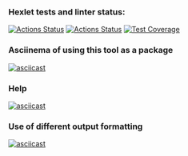 ### Hexlet tests and linter status:
[![Actions Status](https://github.com/vandrusha/backend-project-46/workflows/hexlet-check/badge.svg)](https://github.com/vandrusha/backend-project-46/actions)  [![Actions Status](https://github.com/vandrusha/backend-project-46/actions/workflows/nodejs.yml/badge.svg)](https://github.com/vandrusha/backend-project-46/actions)  [![Test Coverage](https://api.codeclimate.com/v1/badges/d7ce7344796761b57d4b/test_coverage)](https://codeclimate.com/github/vandrusha/backend-project-46/test_coverage)

### Asciinema of using this tool as a package
[![asciicast](https://asciinema.org/a/PmdCGPfS8pzaiyyk1NbtsNCh3.svg)](https://asciinema.org/a/PmdCGPfS8pzaiyyk1NbtsNCh3)

### Help
[![asciicast](https://asciinema.org/a/8RbQEKjLWpWZsO8lrfXSogsvs.svg)](https://asciinema.org/a/8RbQEKjLWpWZsO8lrfXSogsvs)

### Use of different output formatting
[![asciicast](https://asciinema.org/a/44WujPXMppiYn1s8IL4cB7l5l.svg)](https://asciinema.org/a/44WujPXMppiYn1s8IL4cB7l5l)


